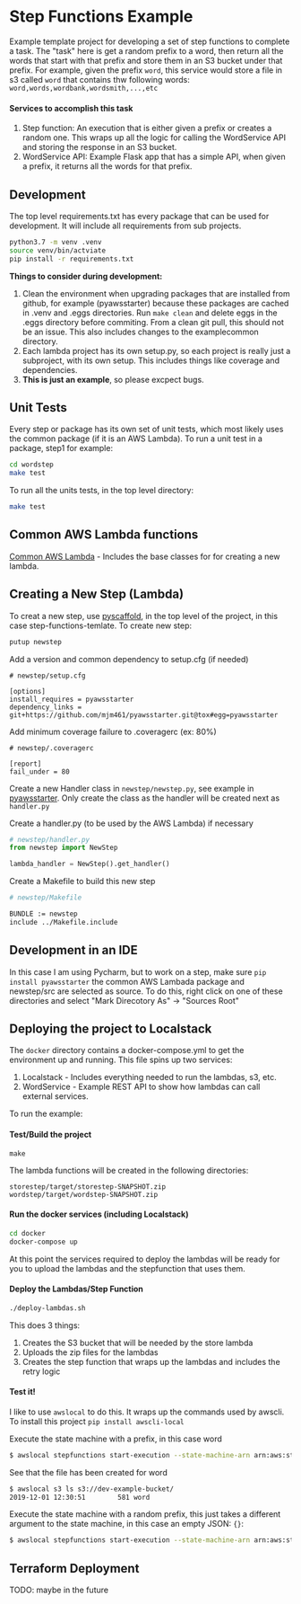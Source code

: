 # Step Functions Example
Example template project for developing a set of step functions to complete a task.
The "task" here is get a random prefix to a word, then return all the words that start
with that prefix and store them in an S3 bucket under that prefix.  For example, given
the prefix `word`, this service would store a file in s3 called `word` that contains
thw following words:  `word,words,wordbank,wordsmith,...,etc`

#### Services to accomplish this task
1.  Step function: An execution that is either given a prefix or creates a random one.
This wraps up all the logic for calling the WordService API and storing the response in
an S3 bucket.
2.  WordService API: Example Flask app that has a simple API, when given a prefix,
it returns all the words for that prefix.

## Development
The top level requirements.txt has every package that can be used for development.
It will include all requirements from sub projects. 
```bash
python3.7 -m venv .venv
source venv/bin/actviate
pip install -r requirements.txt
```

**Things to consider during development:**
1.  Clean the environment when upgrading packages that are installed from github,
for example (pyawsstarter) because these packages are cached in .venv and .eggs directories.
Run `make clean` and delete eggs in the .eggs directory before commiting.  From a clean 
git pull, this should not be an issue.  This also includes changes to the examplecommon directory.
2.  Each lambda project has its own setup.py, so each project is really just a subproject,
with its own setup.  This includes things like coverage and dependencies.
3.  **This is just an example**, so please excpect bugs.

## Unit Tests
Every step or package has its own set of unit tests, which most likely
uses the common package (if it is an AWS Lambda).  To run a unit test 
in a package, step1 for
example:
```bash
cd wordstep
make test
```

To run all the units tests, in the top level directory:
```bash
make test
```

## Common AWS Lambda functions
[Common AWS Lambda](https://github.com/mjm461/pyawsstarter) - Includes the base 
classes for for creating a new lambda.

## Creating a New Step (Lambda)
To creat a new step, use [pyscaffold](https://github.com/pyscaffold/pyscaffold/), 
in the top level of the project, in this case step-functions-temlate.  To create new step:

```bash
putup newstep
```

Add a version and common dependency to setup.cfg (if needed)
```
# newstep/setup.cfg

[options]
install_requires = pyawsstarter
dependency_links = git+https://github.com/mjm461/pyawsstarter.git@tox#egg=pyawsstarter
```
Add minimum coverage failure to .coveragerc (ex: 80%)
```
# newstep/.coveragerc

[report]
fail_under = 80
```

Create a new Handler class in ```newstep/newstep.py```, 
see example in [pyawsstarter](https://github.com/mjm461/pyawsstarter). Only create the class
as the handler will be created next as ```handler.py```

Create a handler.py (to be used by the AWS Lambda) if necessary
```python
# newstep/handler.py
from newstep import NewStep

lambda_handler = NewStep().get_handler()
```

Create a Makefile to build this new step
```bash
# newstep/Makefile

BUNDLE := newstep
include ../Makefile.include
```

## Development in an IDE
In this case I am using Pycharm, but to work on a step, make sure ```pip install pyawsstarter```
the common AWS Lambada package and newstep/src are selected as source.  To do this, right click
on one of these directories and select "Mark Direcotory As" -> "Sources Root"

## Deploying the project to Localstack
The `docker` directory contains a docker-compose.yml to get the environment up and running.  This
file spins up two services:
1.  Localstack - Includes everything needed to run the lambdas, s3, etc.
2.  WordService - Example REST API to show how lambdas can call external
services.

To run the example:

#### Test/Build the project
```base
make
```

The lambda functions will be created in the following directories:
```base
storestep/target/storestep-SNAPSHOT.zip
wordstep/target/wordstep-SNAPSHOT.zip
```

#### Run the docker services (including Localstack)
```bash
cd docker
docker-compose up
```

At this point the services required to deploy the lambdas will be ready for you
to upload the lambdas and the stepfunction that uses them.

#### Deploy the Lambdas/Step Function
```bash
./deploy-lambdas.sh
```
This does 3 things:
1.  Creates the S3 bucket that will be needed by the store lambda
2.  Uploads the zip files for the lambdas
3.  Creates the step function that wraps up the lambdas and includes the retry logic

#### Test it!
I like to use ```awslocal``` to do this.  It wraps up the commands used by awscli.  To install
this project ```pip install awscli-local```

Execute the state machine with a prefix, in this case word
```bash
$ awslocal stepfunctions start-execution --state-machine-arn arn:aws:states:us-west-2:000000000000:stateMachine:example-state-machine --input '{"prefix":"word"}'
```

See that the file has been created for word
```bash
$ awslocal s3 ls s3://dev-example-bucket/
2019-12-01 12:30:51        581 word
```

Execute the state machine with a random prefix, this just takes a different argument
to the state machine, in this case an empty JSON:  `{}`:
```bash
$ awslocal stepfunctions start-execution --state-machine-arn arn:aws:states:us-west-2:000000000000:stateMachine:example-state-machine --input '{}'
```

## Terraform Deployment
TODO: maybe in the future